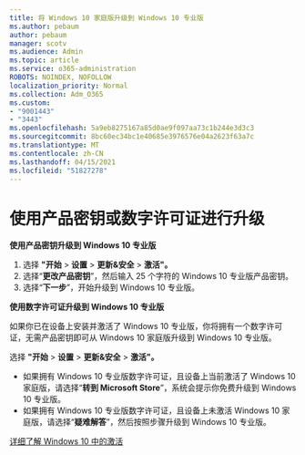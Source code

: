 ```yaml
---
title: 将 Windows 10 家庭版升级到 Windows 10 专业版
ms.author: pebaum
author: pebaum
manager: scotv
ms.audience: Admin
ms.topic: article
ms.service: o365-administration
ROBOTS: NOINDEX, NOFOLLOW
localization_priority: Normal
ms.collection: Adm_O365
ms.custom:
- "9001443"
- "3443"
ms.openlocfilehash: 5a9eb8275167a85d0ae9f097aa73c1b244e3d3c3
ms.sourcegitcommit: 8bc60ec34bc1e40685e3976576e04a2623f63a7c
ms.translationtype: MT
ms.contentlocale: zh-CN
ms.lasthandoff: 04/15/2021
ms.locfileid: "51827278"
---
```

# <a name="upgrade-using-either-a-product-key-or-a-digital-license"></a>使用产品密钥或数字许可证进行升级

**使用产品密钥升级到 Windows 10 专业版**

1. 选择 **"开始**  >  **设置**  >  **更新&安全**  >  **激活"。**
2. 选择“**更改产品密钥**”，然后输入 25 个字符的 Windows 10 专业版产品密钥。
3. 选择“**下一步**”，开始升级到 Windows 10 专业版。

**使用数字许可证升级到 Windows 10 专业版**

如果你已在设备上安装并激活了 Windows 10 专业版，你将拥有一个数字许可证，无需产品密钥即可从 Windows 10 家庭版升级到 Windows 10 专业版。

选择 **"开始**  >  **设置**  >  **更新&安全**  >  **激活"。**

- 如果拥有 Windows 10 专业版数字许可证，且设备上当前激活了 Windows 10 家庭版，请选择“**转到 Microsoft Store**”，系统会提示你免费升级到 Windows 10 专业版。
- 如果拥有 Windows 10 专业版数字许可证，且设备上未激活 Windows 10 家庭版，请选择“**疑难解答**”，然后按照步骤升级到 Windows 10 专业版。

[详细了解 Windows 10 中的激活](https://support.microsoft.com/help/12440)